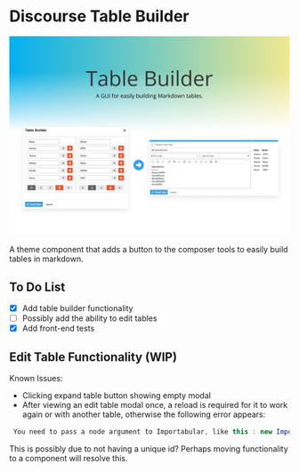 # Discourse Table Builder

![cover](.github/images/cover.png)

A theme component that adds a button to the composer tools to easily build tables in markdown.

## To Do List

- [X] Add table builder functionality
- [ ] Possibly add the ability to edit tables
- [X] Add front-end tests

## Edit Table Functionality (WIP)

Known Issues:

- Clicking expand table button showing empty modal
- After viewing an edit table modal once, a reload is required for it to work again or with another table, otherwise the following error appears:
  
```js
 You need to pass a node argument to Importabular, like this : new Importabular({node: document.body})
```

This is possibly due to not having a unique id? Perhaps moving functionality to a component will resolve this.
